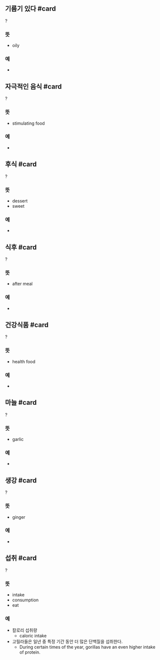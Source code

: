 ## 기름기 있다 #card
?
### 뜻
- oily
### 예
-
<!--SR:!2025-01-23,23,250-->

## 자극적인 음식 #card
?
### 뜻
- stimulating food
### 예
-
<!--SR:!2025-01-25,27,270-->

## 후식 #card
?
### 뜻
- dessert
- sweet
### 예
-
<!--SR:!2024-12-31,9,250-->

## 식후 #card
?
### 뜻
- after meal
### 예
-
<!--SR:!2025-01-24,24,250-->

## 건강식품 #card
?
### 뜻
- health food
### 예
-
<!--SR:!2024-12-31,9,250-->

## 마늘 #card
?
### 뜻
- garlic
### 예
-
<!--SR:!2024-12-30,9,250-->

## 생강 #card
?
### 뜻
- ginger
### 예
-
<!--SR:!2025-01-28,28,270-->

## 섭취 #card
?
### 뜻
- intake
- consumption
- eat
### 예
- 칼로리 섭취량
	- caloric intake
- 고릴라들은 일년 중 특정 기간 동안 더 많은 단백질을 섭취한다.
	- During certain times of the year, gorillas have an even higher intake of protein.



